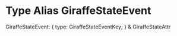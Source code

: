 # Type Alias GiraffeStateEvent

GiraffeStateEvent: {
    type: GiraffeStateEventKey;
} & GiraffeStateAttr
